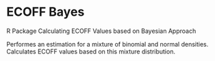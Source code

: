 # ECOFF Bayes
R Package Calculating ECOFF Values based on Bayesian Approach

Performes an estimation for a mixture of binomial and normal densities.
Calculates ECOFF values based on this mixture distribution.